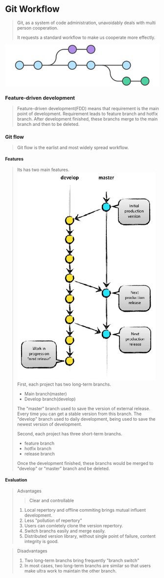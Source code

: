 # Git Workflow 
> Git, as a system of code administration, unavoidably deals with multi person cooperation.
>
> It requests a standard workflow to make us cooperate more effectly.

![image](pic1.png)

### Feature-driven development
> Feature-driven development(FDD) means that requirement is the main point of development. Requirement leads to feature branch and hotfix branch. After development finished, these branchs merge to the main branch and then to be deleted.

### Git flow
> Git flow is the earlist and most widely spread workflow.
#### Features
> Its has two main features.
![image](pic2.png)
> First, each project has two long-term branchs.
> - Main branch(master)
> - Develop branch(develop)
>
> The "master" branch used to save the version of external release. Every time you can get a stable version from this branch. The "develop" branch used to daily development, being used to save the newest version of development.
>
> Second, each project has three short-term branchs.
> - feature branch
> - hotfix branch
> - release branch
>
> Once the development finished, these branchs would be merged to "develop" or "master" branch and be deleted.
#### Evaluation
> Advantages
>> Clear and controllable
> 1. Local repertory and offline commiting brings mutual influent development.
> 2. Less "pollution of repertory"
> 3. Users can comletely clone the version repertory.
> 4. Switch branchs easily and merge easily.
> 5. Distributed version library, without single point of failure, content integrity is good.

> Disadvantages
> 1. Two long-term branchs bring frequently "branch switch"
> 2. In most cases, two long-term branchs are similar so that users make ultra work to maintain the other branch.

